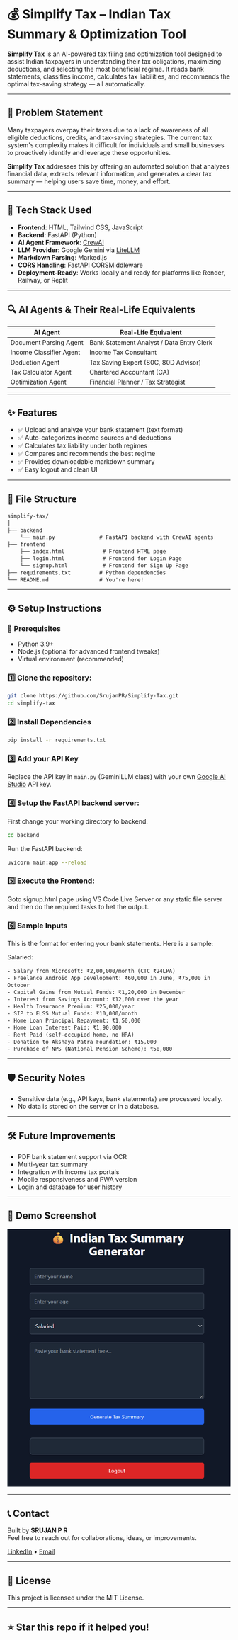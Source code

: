 
# 💰 Simplify Tax – Indian Tax Summary & Optimization Tool

**Simplify Tax** is an AI-powered tax filing and optimization tool designed to assist Indian taxpayers in understanding their tax obligations, maximizing deductions, and selecting the most beneficial regime. It reads bank statements, classifies income, calculates tax liabilities, and recommends the optimal tax-saving strategy — all automatically.

---

## 🚨 Problem Statement

Many taxpayers overpay their taxes due to a lack of awareness of all eligible deductions, credits, and tax-saving strategies. The current tax system's complexity makes it difficult for individuals and small businesses to proactively identify and leverage these opportunities.

**Simplify Tax** addresses this by offering an automated solution that analyzes financial data, extracts relevant information, and generates a clear tax summary — helping users save time, money, and effort.

---

## 🧠 Tech Stack Used

- **Frontend**: HTML, Tailwind CSS, JavaScript
- **Backend**: FastAPI (Python)
- **AI Agent Framework**: [CrewAI](https://github.com/joaomdmoura/crewAI)
- **LLM Provider**: Google Gemini via [LiteLLM](https://github.com/BerriAI/litellm)
- **Markdown Parsing**: Marked.js
- **CORS Handling**: FastAPI CORSMiddleware
- **Deployment-Ready**: Works locally and ready for platforms like Render, Railway, or Replit

---

## 🔍 AI Agents & Their Real-Life Equivalents

| AI Agent                   | Real-Life Equivalent                          |
|----------------------------|-----------------------------------------------|
| Document Parsing Agent     | Bank Statement Analyst / Data Entry Clerk     |
| Income Classifier Agent    | Income Tax Consultant                         |
| Deduction Agent            | Tax Saving Expert (80C, 80D Advisor)          |
| Tax Calculator Agent       | Chartered Accountant (CA)                     |
| Optimization Agent         | Financial Planner / Tax Strategist            |

---

## ✨ Features

- ✅ Upload and analyze your bank statement (text format)
- ✅ Auto-categorizes income sources and deductions
- ✅ Calculates tax liability under both regimes
- ✅ Compares and recommends the best regime
- ✅ Provides downloadable markdown summary
- ✅ Easy logout and clean UI

---

## 📁 File Structure

```
simplify-tax/
│
├── backend 
    └── main.py              # FastAPI backend with CrewAI agents
├── frontend
    ├── index.html            # Frontend HTML page
    ├── login.html            # Frontend for Login Page
    └── signup.html           # Frontend for Sign Up Page
├── requirements.txt         # Python dependencies
└── README.md                # You're here!
```

---


## ⚙️ Setup Instructions

### 🔁 Prerequisites
- Python 3.9+
- Node.js (optional for advanced frontend tweaks)
- Virtual environment (recommended)


### 1️⃣ Clone the repository:
   ```bash
   git clone https://github.com/SrujanPR/Simplify-Tax.git
   cd simplify-tax
   ```


### 2️⃣ Install Dependencies

```bash
pip install -r requirements.txt
```


### 3️⃣ Add your API Key

Replace the API key in `main.py` (GeminiLLM class) with your own [Google AI Studio](https://makersuite.google.com/) API key.


### 4️⃣ Setup the FastAPI backend server:

First change your working directory to backend.
```bash
cd backend
```

Run the FastAPI backend:
```bash
uvicorn main:app --reload
```


### 5️⃣ Execute the Frontend:

Goto signup.html page using VS Code Live Server or any static file server and then do the required tasks to het the output.

### 6️⃣ Sample Inputs

This is the format for entering your bank statements.
Here is a sample:

   Salaried:

    - Salary from Microsoft: ₹2,00,000/month (CTC ₹24LPA)
    - Freelance Android App Development: ₹60,000 in June, ₹75,000 in October
    - Capital Gains from Mutual Funds: ₹1,20,000 in December
    - Interest from Savings Account: ₹12,000 over the year
    - Health Insurance Premium: ₹25,000/year
    - SIP to ELSS Mutual Funds: ₹10,000/month
    - Home Loan Principal Repayment: ₹1,50,000
    - Home Loan Interest Paid: ₹1,90,000
    - Rent Paid (self-occupied home, no HRA)
    - Donation to Akshaya Patra Foundation: ₹15,000
    - Purchase of NPS (National Pension Scheme): ₹50,000

---

## 🛡️ Security Notes

- Sensitive data (e.g., API keys, bank statements) are processed locally.
- No data is stored on the server or in a database.

---

## 🛠️ Future Improvements

- PDF bank statement support via OCR
- Multi-year tax summary
- Integration with income tax portals
- Mobile responsiveness and PWA version
- Login and database for user history

---

## 📸 Demo Screenshot

![Simplify Tax UI](./Sample.png)

---

## 📞 Contact

Built by **SRUJAN P R**  
Feel free to reach out for collaborations, ideas, or improvements.

[LinkedIn](https://www.linkedin.com/in/srujanpr) • [Email](sruja2401@gmail.com)

---

## 📜 License

This project is licensed under the MIT License.

---

## ⭐ Star this repo if it helped you!
